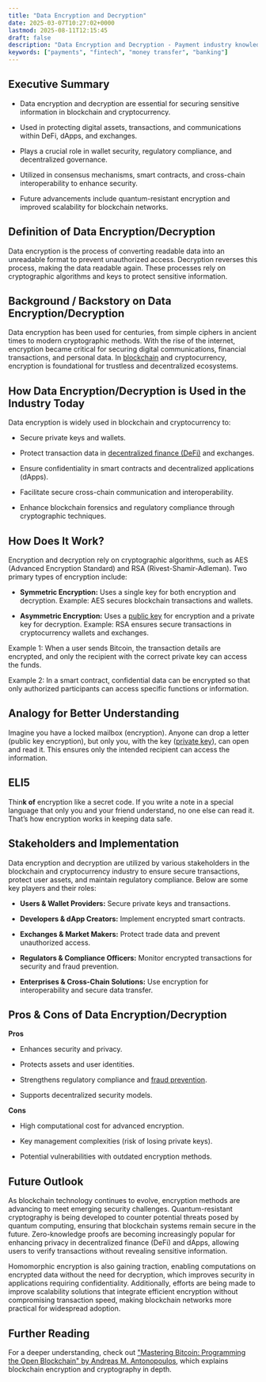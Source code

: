 ```yaml
---
title: "Data Encryption and Decryption"
date: 2025-03-07T10:27:02+0000
lastmod: 2025-08-11T12:15:45
draft: false
description: "Data Encryption and Decryption - Payment industry knowledge and insights"
keywords: ["payments", "fintech", "money transfer", "banking"]
---
```


## Executive Summary

- Data encryption and decryption are essential for securing sensitive information in blockchain and cryptocurrency.

- Used in protecting digital assets, transactions, and communications within DeFi, dApps, and exchanges.

- Plays a crucial role in wallet security, regulatory compliance, and decentralized governance.

- Utilized in consensus mechanisms, smart contracts, and cross-chain interoperability to enhance security.

- Future advancements include quantum-resistant encryption and improved scalability for blockchain networks.

## Definition of Data Encryption/Decryption

Data encryption is the process of converting readable data into an unreadable format to prevent unauthorized access. Decryption reverses this process, making the data readable again. These processes rely on cryptographic algorithms and keys to protect sensitive information.

## Background / Backstory on Data Encryption/Decryption

Data encryption has been used for centuries, from simple ciphers in ancient times to modern cryptographic methods. With the rise of the internet, encryption became critical for securing digital communications, financial transactions, and personal data. In [blockchain](https://faisalkhanllc.xyz/resources/payments-wiki/b/blockchain/) and cryptocurrency, encryption is foundational for trustless and decentralized ecosystems.

## How Data Encryption/Decryption is Used in the Industry Today

Data encryption is widely used in blockchain and cryptocurrency to:

- Secure private keys and wallets.

- Protect transaction data in [decentralized finance (DeFi)](https://faisalkhanllc.xyz/resources/payments-wiki/d/decentralized-finance-defi/) and exchanges.

- Ensure confidentiality in smart contracts and decentralized applications (dApps).

- Facilitate secure cross-chain communication and interoperability.

- Enhance blockchain forensics and regulatory compliance through cryptographic techniques.

## How Does It Work?

Encryption and decryption rely on cryptographic algorithms, such as AES (Advanced Encryption Standard) and RSA (Rivest-Shamir-Adleman). Two primary types of encryption include:

- **Symmetric Encryption:** Uses a single key for both encryption and decryption. Example: AES secures blockchain transactions and wallets.

- **Asymmetric Encryption:** Uses a [public key](https://faisalkhanllc.xyz/resources/payments-wiki/p/public-key/) for encryption and a private key for decryption. Example: RSA ensures secure transactions in cryptocurrency wallets and exchanges.

Example 1: When a user sends Bitcoin, the transaction details are encrypted, and only the recipient with the correct private key can access the funds.

Example 2: In a smart contract, confidential data can be encrypted so that only authorized participants can access specific functions or information.

## Analogy for Better Understanding

Imagine you have a locked mailbox (encryption). Anyone can drop a letter (public key encryption), but only you, with the key ([private key](https://faisalkhanllc.xyz/resources/payments-wiki/p/private-key/)), can open and read it. This ensures only the intended recipient can access the information.

## ELI5

Thin**k of** encryption like a secret code. If you write a note in a special language that only you and your friend understand, no one else can read it. That’s how encryption works in keeping data safe.

## Stakeholders and Implementation

Data encryption and decryption are utilized by various stakeholders in the blockchain and cryptocurrency industry to ensure secure transactions, protect user assets, and maintain regulatory compliance. Below are some key players and their roles:

- **Users & Wallet Providers:** Secure private keys and transactions.

- **Developers & dApp Creators:** Implement encrypted smart contracts.

- **Exchanges & Market Makers:** Protect trade data and prevent unauthorized access.

- **Regulators & Compliance Officers:** Monitor encrypted transactions for security and fraud prevention.

- **Enterprises & Cross-Chain Solutions:** Use encryption for interoperability and secure data transfer.

## Pros & Cons of Data Encryption/Decryption

**Pros**

- Enhances security and privacy.

- Protects assets and user identities.

- Strengthens regulatory compliance and [fraud prevention](https://faisalkhanllc.xyz/resources/payments-wiki/f/fraud-protection/).

- Supports decentralized security models.

**Cons**

- High computational cost for advanced encryption.

- Key management complexities (risk of losing private keys).

- Potential vulnerabilities with outdated encryption methods.

## Future Outlook

As blockchain technology continues to evolve, encryption methods are advancing to meet emerging security challenges. Quantum-resistant cryptography is being developed to counter potential threats posed by quantum computing, ensuring that blockchain systems remain secure in the future. Zero-knowledge proofs are becoming increasingly popular for enhancing privacy in decentralized finance (DeFi) and dApps, allowing users to verify transactions without revealing sensitive information.

Homomorphic encryption is also gaining traction, enabling computations on encrypted data without the need for decryption, which improves security in applications requiring confidentiality. Additionally, efforts are being made to improve scalability solutions that integrate efficient encryption without compromising transaction speed, making blockchain networks more practical for widespread adoption.

## Further Reading

For a deeper understanding, check out ["Mastering Bitcoin: Programming the Open Blockchain" by Andreas M. Antonopoulos](https://www.goodreads.com/book/show/201520155), which explains blockchain encryption and cryptography in depth.